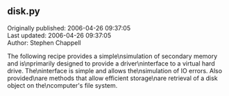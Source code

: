 ## disk.py  
Originally published: 2006-04-26 09:37:05  
Last updated: 2006-04-26 09:37:05  
Author: Stephen Chappell  
  
The following recipe provides a simple\nsimulation of secondary memory and is\nprimarily designed to provide a driver\ninterface to a virtual hard drive. The\ninterface is simple and allows the\nsimulation of IO errors. Also provided\nare methods that allow efficient storage\nare retrieval of a disk object on the\ncomputer's file system.